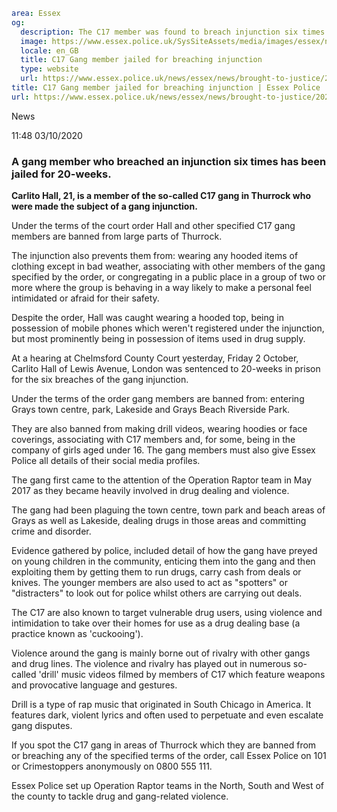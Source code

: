 ```yaml
area: Essex
og:
  description: The C17 member was found to breach injunction six times
  image: https://www.essex.police.uk/SysSiteAssets/media/images/essex/news/library-images/600/brought-to-justice-600.jpg?crop=(0,27,600,343)&amp;w=600&amp;h=300&amp;scale=both
  locale: en_GB
  title: C17 Gang member jailed for breaching injunction
  type: website
  url: https://www.essex.police.uk/news/essex/news/brought-to-justice/2020/october/gang-member-jailed-for-breaching-injunction/
title: C17 Gang member jailed for breaching injunction | Essex Police
url: https://www.essex.police.uk/news/essex/news/brought-to-justice/2020/october/gang-member-jailed-for-breaching-injunction/
```

News

11:48 03/10/2020

### A gang member who breached an injunction six times has been jailed for 20-weeks.

**Carlito Hall, 21, is a member of the so-called C17 gang in Thurrock who were made the subject of a gang injunction.**

Under the terms of the court order Hall and other specified C17 gang members are banned from large parts of Thurrock.

The injunction also prevents them from: wearing any hooded items of clothing except in bad weather, associating with other members of the gang specified by the order, or congregating in a public place in a group of two or more where the group is behaving in a way likely to make a personal feel intimidated or afraid for their safety.

Despite the order, Hall was caught wearing a hooded top, being in possession of mobile phones which weren't registered under the injunction, but most prominently being in possession of items used in drug supply.

At a hearing at Chelmsford County Court yesterday, Friday 2 October, Carlito Hall of Lewis Avenue, London was sentenced to 20-weeks in prison for the six breaches of the gang injunction.

Under the terms of the order gang members are banned from: entering Grays town centre, park, Lakeside and Grays Beach Riverside Park.

They are also banned from making drill videos, wearing hoodies or face coverings, associating with C17 members and, for some, being in the company of girls aged under 16. The gang members must also give Essex Police all details of their social media profiles.

The gang first came to the attention of the Operation Raptor team in May 2017 as they became heavily involved in drug dealing and violence.

The gang had been plaguing the town centre, town park and beach areas of Grays as well as Lakeside, dealing drugs in those areas and committing crime and disorder.

Evidence gathered by police, included detail of how the gang have preyed on young children in the community, enticing them into the gang and then exploiting them by getting them to run drugs, carry cash from deals or knives.
The younger members are also used to act as "spotters" or "distracters" to look out for police whilst others are carrying out deals.

The C17 are also known to target vulnerable drug users, using violence and intimidation to take over their homes for use as a drug dealing base (a practice known as 'cuckooing').

Violence around the gang is mainly borne out of rivalry with other gangs and drug lines. The violence and rivalry has played out in numerous so-called 'drill' music videos filmed by members of C17 which feature weapons and provocative language and gestures.

Drill is a type of rap music that originated in South Chicago in America. It features dark, violent lyrics and often used to perpetuate and even escalate gang disputes.

If you spot the C17 gang in areas of Thurrock which they are banned from or breaching any of the specified terms of the order, call Essex Police on 101 or Crimestoppers anonymously on 0800 555 111.

Essex Police set up Operation Raptor teams in the North, South and West of the county to tackle drug and gang-related violence.
